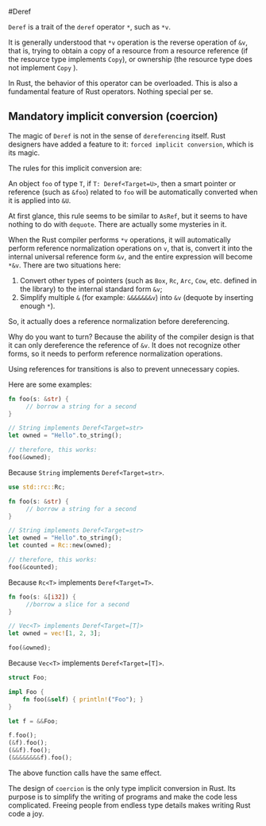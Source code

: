 #Deref

`Deref` is a trait of the `deref` operator `*`, such as `*v`.

It is generally understood that `*v` operation is the reverse operation of `&v`, that is, trying to obtain a copy of a resource from a resource reference (if the resource type implements `Copy`), or ownership (the resource type does not implement `Copy` ).

In Rust, the behavior of this operator can be overloaded. This is also a fundamental feature of Rust operators. Nothing special per se.

## Mandatory implicit conversion (coercion)

The magic of `Deref` is not in the sense of `dereferencing` itself. Rust designers have added a feature to it: `forced implicit conversion`, which is its magic.

The rules for this implicit conversion are:

An object `foo` of type `T`, if `T: Deref<Target=U>`, then a smart pointer or reference (such as `&foo`) related to `foo` will be automatically converted when it is applied into `&U`.

At first glance, this rule seems to be similar to `AsRef`, but it seems to have nothing to do with `dequote`. There are actually some mysteries in it.

When the Rust compiler performs `*v` operations, it will automatically perform reference normalization operations on `v`, that is, convert it into the internal universal reference form `&v`, and the entire expression will become `*&v`. There are two situations here:

1. Convert other types of pointers (such as `Box`, `Rc`, `Arc`, `Cow`, etc. defined in the library) to the internal standard form `&v`;
2. Simplify multiple `&` (for example: `&&&&&&&v`) into `&v` (dequote by inserting enough `*`).

So, it actually does a reference normalization before dereferencing.

Why do you want to turn? Because the ability of the compiler design is that it can only dereference the reference of `&v`. It does not recognize other forms, so it needs to perform reference normalization operations.

Using references for transitions is also to prevent unnecessary copies.

Here are some examples:

```rust
fn foo(s: &str) {
     // borrow a string for a second
}

// String implements Deref<Target=str>
let owned = "Hello".to_string();

// therefore, this works:
foo(&owned);
```

Because `String` implements `Deref<Target=str>`.

```rust
use std::rc::Rc;

fn foo(s: &str) {
     // borrow a string for a second
}

// String implements Deref<Target=str>
let owned = "Hello".to_string();
let counted = Rc::new(owned);

// therefore, this works:
foo(&counted);
```
Because `Rc<T>` implements `Deref<Target=T>`.

```rust
fn foo(s: &[i32]) {
     //borrow a slice for a second
}

// Vec<T> implements Deref<Target=[T]>
let owned = vec![1, 2, 3];

foo(&owned);
```

Because `Vec<T>` implements `Deref<Target=[T]>`.

```rust
struct Foo;

impl Foo {
    fn foo(&self) { println!("Foo"); }
}

let f = &&Foo;

f.foo();
(&f).foo();
(&&f).foo();
(&&&&&&&&f).foo();
```

The above function calls have the same effect.


The design of `coercion` is the only type implicit conversion in Rust. Its purpose is to simplify the writing of programs and make the code less complicated. Freeing people from endless type details makes writing Rust code a joy.
